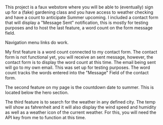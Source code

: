 This project is a faux webstore where you will be able to (eventually) sign up for a (fake) gardening class and you have access to weather checking and have a count to anticipate Summer upcoming. I included a contact form that will display a "Message Sent" notification, this is mostly for testing purposes and to host the last feature, a word count on the form message field. 



Navigation menu links do work.

My first feature is a word count connected to my contact form. The contact form is not functional yet, you will receive an sent message, however, the contact form is to display the word count at this time. The email being sent will go to my own email. This was set up for testing purposes. The word count tracks the words entered into the "Message" Field of the contact form. 


The second feature on my page is the countdown date to summer. This is located below the hero section.


The third feature is to search for the weather in any defined city. The temp will show as fahrenheit and it will also display the wind speed and humidity as well as a weather icon of the current weather. For this, you will need the API key from me to function at this time. 







